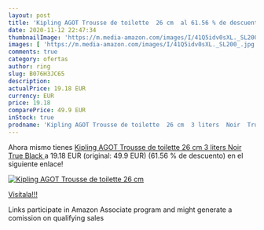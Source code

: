 ```yaml
---
layout: post
title: 'Kipling AGOT Trousse de toilette  26 cm  al 61.56 % de descuento'
date: 2020-11-12 22:47:34
thumbnailImage: 'https://m.media-amazon.com/images/I/41Q5idv0sXL._SL200_.jpg'
images: [ 'https://m.media-amazon.com/images/I/41Q5idv0sXL._SL200_.jpg' ]
comments: true
category: ofertas
author: ring
slug: B076H3JC65
description:
actualPrice: 19.18 EUR
currency: EUR
price: 19.18
comparePrice: 49.9 EUR
inStock: true
prodname: 'Kipling AGOT Trousse de toilette  26 cm  3 liters  Noir  True Black '
---
```


Ahora mismo tienes [Kipling AGOT Trousse de toilette  26 cm  3 liters  Noir  True Black ](https://www.amazon.fr/dp/B076H3JC65/?tag=tolees0d-21) a 19.18 EUR (original: 49.9 EUR) (61.56 %  de descuento) en el siguiente enlace!

[![Kipling AGOT Trousse de toilette  26 cm ](https://m.media-amazon.com/images/I/41Q5idv0sXL._SL200_.jpg)](https://www.amazon.fr/dp/B076H3JC65/?tag=tolees0d-21)

[Visítala!!!](https://www.amazon.fr/dp/B076H3JC65/?tag=tolees0d-21)

Links participate in Amazon Associate program and might generate a comission on qualifying sales
